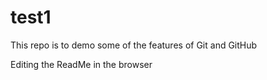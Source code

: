 # test1

This repo is to demo some of the features of Git and GitHub

Editing the ReadMe in the browser
